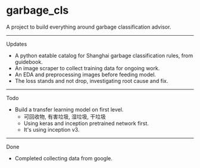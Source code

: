 # garbage_cls
A project to build everything around garbage classification advisor.

---

Updates
- A python eatable catalog for Shanghai garbage classification rules, from guidebook.
- An image scraper to collect training data for ongoing work.
- An EDA and preprocessing images before feeding model.
- The loss stands and not drop, investigating root cause and fix.

---

Todo
- Build a transfer learning model on first level.
    - 可回收物, 有害垃圾, 湿垃圾, 干垃圾
    - Using keras and inception pretrained network first.
    - It's using inception v3.	
---

Done
- Completed collecting data from google.

